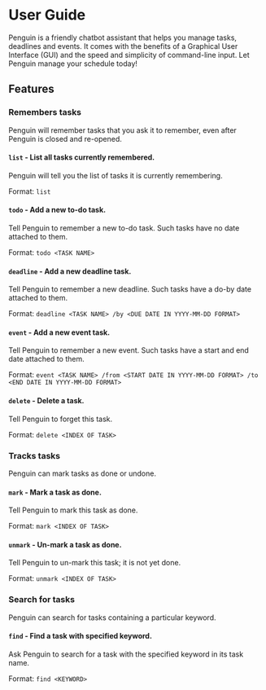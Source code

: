 # User Guide

Penguin is a friendly chatbot assistant 
that helps you manage tasks, deadlines and events.
It comes with the benefits of a Graphical User Interface (GUI)
and the speed and simplicity of command-line input. Let Penguin
manage your schedule today!

## Features 

### Remembers tasks

Penguin will remember tasks that you ask it to remember, 
even after Penguin is closed and re-opened. 

#### `list` - List all tasks currently remembered. 

Penguin will tell you the list of tasks it is currently remembering. 

Format: `list`

#### `todo` - Add a new to-do task. 

Tell Penguin to remember a new to-do task. Such tasks have no date attached to them. 

Format: `todo <TASK NAME>`

#### `deadline` - Add a new deadline task.

Tell Penguin to remember a new deadline. Such tasks have a do-by date attached to them.

Format: `deadline <TASK NAME> /by <DUE DATE IN YYYY-MM-DD FORMAT>`



#### `event` - Add a new event task.

Tell Penguin to remember a new event. Such tasks have a start and end date attached to them.

Format: `event <TASK NAME> /from <START DATE IN YYYY-MM-DD FORMAT> /to <END DATE IN YYYY-MM-DD FORMAT>`

#### `delete` - Delete a task.

Tell Penguin to forget this task. 

Format: `delete <INDEX OF TASK>`

### Tracks tasks

Penguin can mark tasks as done or undone. 

#### `mark` - Mark a task as done.

Tell Penguin to mark this task as done.

Format: `mark <INDEX OF TASK>`

#### `unmark` - Un-mark a task as done.

Tell Penguin to un-mark this task; it is not yet done.

Format: `unmark <INDEX OF TASK>`

### Search for tasks

Penguin can search for tasks containing a particular keyword. 

#### `find` - Find a task with specified keyword. 

Ask Penguin to search for a task with the specified keyword in its task name.  

Format: `find <KEYWORD>`

